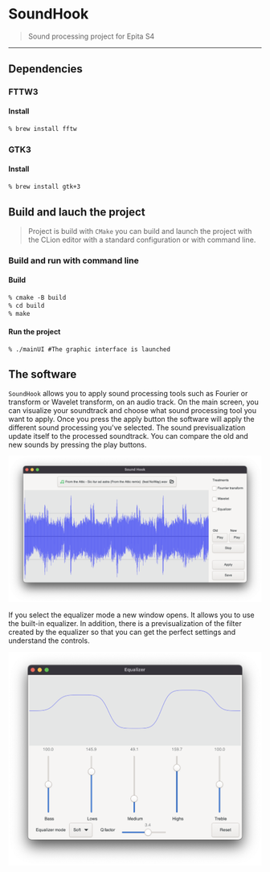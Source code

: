 # SoundHook

>Sound processing project for Epita S4

-------

## Dependencies

### FTTW3

#### Install

```sh
% brew install fftw
```

### GTK3

#### Install

```sh
% brew install gtk+3
```

## Build and lauch the project

> Project is build with `CMake` you can build and launch the project with the CLion editor with a standard configuration or with command line.

### Build and run with command line

#### Build

```shell
% cmake -B build
% cd build
% make
```

#### Run the project

```shell
% ./mainUI #The graphic interface is launched
```

## The software

`SoundHook` allows you to apply sound processing tools such as Fourier or transform or Wavelet transform, on an audio track. On the main screen, you can visualize your soundtrack and choose what sound processing tool you want to apply. Once you press the apply button the software will apply the different sound processing you've selected. The sound previsualization update itself to the processed soundtrack. You can compare the old and new sounds by pressing the play buttons.

![Main screen](./Screenshots/MainScreen.png)

If you select the equalizer mode a new window opens. It allows you to use the built-in equalizer. In addition, there is a previsualization of the filter created by the equalizer so that you can get the perfect settings and understand the controls.

![Equlizer screen](./Screenshots/EqualizerScreen.png)